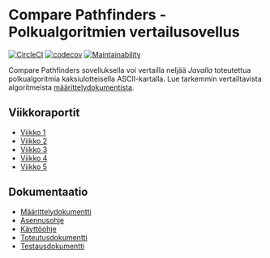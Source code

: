# Compare Pathfinders - Polkualgoritmien vertailusovellus

[![CircleCI](https://circleci.com/gh/jsalojuuri/compare-pathfinders.svg?style=svg)](https://circleci.com/gh/jsalojuuri/compare-pathfinders)
[![codecov](https://codecov.io/gh/jsalojuuri/compare-pathfinders/branch/master/graph/badge.svg)](https://codecov.io/gh/jsalojuuri/compare-pathfinders)
[![Maintainability](https://api.codeclimate.com/v1/badges/7b36ba7afb2476737bcb/maintainability)](https://codeclimate.com/github/jsalojuuri/compare-pathfinders/maintainability)

Compare Pathfinders sovelluksella voi vertailla neljää *Javalla* toteutettua polkualgoritmia kaksiulotteisella ASCII-kartalla. Lue tarkemmin vertailtavista algoritmeista [määrittelydokumentista](./documentation/definition.md).

## Viikkoraportit

* [Viikko 1](./documentation/weeklyreport1.md)
* [Viikko 2](./documentation/weeklyreport2.md)
* [Viikko 3](./documentation/weeklyreport3.md)
* [Viikko 4](./documentation/weeklyreport4.md)
* [Viikko 5](./documentation/weeklyreport5.md)

## Dokumentaatio

* [Määrittelydokumentti](./documentation/definition.md)
* [Asennusohje](./documentation/installation.md)
* [Käyttöohje](./documentation/manual.md)
* [Toteutusdokumentti](./documentation/implementation.md)
* [Testausdokumentti](./documentation/testing.md)

